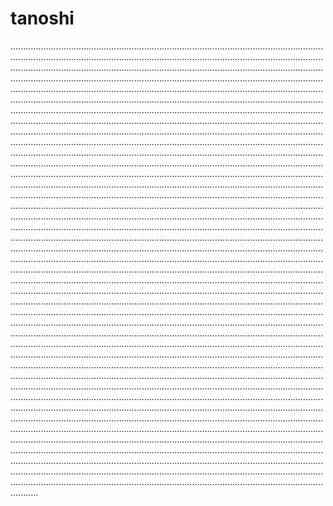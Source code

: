 # tanoshi

...................................................................................................................................................................................................................................................................................................................................................................................................................................................................................................................................................................................................................................................................................................................................................................................................................................................................................................................................................................................................................................................................................................................................................................................................................................................................................................................................................................................................................................................................................................................................................................................................................................................................................................................................................................................................................................................................................................................................................................................................................................................................................................................................................................................................................................................................................................................................................................................................................................................................................................................................................................................................................................................................................................................................................................................................................................................................................................................................................................................................................................................................................................................................................................................................................................................................................................................................................................................................................................................................................................................................................................................................................................................................................................................................................................................................................................................................................................................................................................................................................................................................................................................................................................................................................................................................................................................................................................................................................................................................................................................................................................................................................................................................................................................................................................................................................................................................................................................................................................................................................................................................................................................................................................................................................................................................................................................................................................................................................................